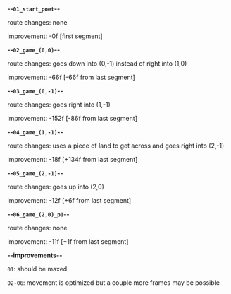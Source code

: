 **--`01_start_poet`--**

route changes: none

improvement: -0f [first segment]

**--`02_game_(0,0)`--**

route changes: goes down into (0,-1) instead of right into (1,0)

improvement: -66f [-66f from last segment]

**--`03_game_(0,-1)`--**

route changes: goes right into (1,-1)

improvement: -152f [-86f from last segment]

**--`04_game_(1,-1)`--**

route changes: uses a piece of land to get across and goes right into (2,-1)

improvement: -18f [+134f from last segment]

**--`05_game_(2,-1)`--**

route changes: goes up into (2,0)

improvement: -12f [+6f from last segment]

**--`06_game_(2,0)_p1`--**

route changes: none

improvement: -11f [+1f from last segment]

**--improvements--**

`01`: should be maxed

`02-06`: movement is optimized but a couple more frames may be possible

